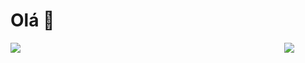 <h1>Olá 👋</h1>
<div style="width: 90%">
    <img align="left" src="https://github-readme-stats.vercel.app/api/top-langs/?username=perigorvladimir&layout=compact" style"margin-left:4%"/>
    <img align="right" src="https://skillicons.dev/icons?i=java,spring,ts,vue,postgres,gitlab&perline=2&theme=light" />
</div>

